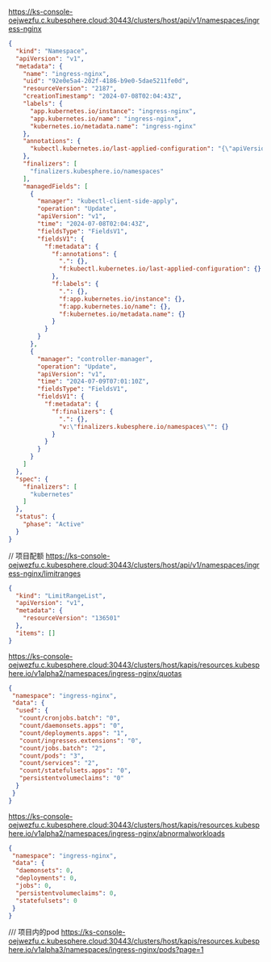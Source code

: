 
https://ks-console-oejwezfu.c.kubesphere.cloud:30443/clusters/host/api/v1/namespaces/ingress-nginx

```json
{
  "kind": "Namespace",
  "apiVersion": "v1",
  "metadata": {
    "name": "ingress-nginx",
    "uid": "92e0e5a4-202f-4186-b9e0-5dae5211fe0d",
    "resourceVersion": "2187",
    "creationTimestamp": "2024-07-08T02:04:43Z",
    "labels": {
      "app.kubernetes.io/instance": "ingress-nginx",
      "app.kubernetes.io/name": "ingress-nginx",
      "kubernetes.io/metadata.name": "ingress-nginx"
    },
    "annotations": {
      "kubectl.kubernetes.io/last-applied-configuration": "{\"apiVersion\":\"v1\",\"kind\":\"Namespace\",\"metadata\":{\"annotations\":{},\"labels\":{\"app.kubernetes.io/instance\":\"ingress-nginx\",\"app.kubernetes.io/name\":\"ingress-nginx\"},\"name\":\"ingress-nginx\"}}\n"
    },
    "finalizers": [
      "finalizers.kubesphere.io/namespaces"
    ],
    "managedFields": [
      {
        "manager": "kubectl-client-side-apply",
        "operation": "Update",
        "apiVersion": "v1",
        "time": "2024-07-08T02:04:43Z",
        "fieldsType": "FieldsV1",
        "fieldsV1": {
          "f:metadata": {
            "f:annotations": {
              ".": {},
              "f:kubectl.kubernetes.io/last-applied-configuration": {}
            },
            "f:labels": {
              ".": {},
              "f:app.kubernetes.io/instance": {},
              "f:app.kubernetes.io/name": {},
              "f:kubernetes.io/metadata.name": {}
            }
          }
        }
      },
      {
        "manager": "controller-manager",
        "operation": "Update",
        "apiVersion": "v1",
        "time": "2024-07-09T07:01:10Z",
        "fieldsType": "FieldsV1",
        "fieldsV1": {
          "f:metadata": {
            "f:finalizers": {
              ".": {},
              "v:\"finalizers.kubesphere.io/namespaces\"": {}
            }
          }
        }
      }
    ]
  },
  "spec": {
    "finalizers": [
      "kubernetes"
    ]
  },
  "status": {
    "phase": "Active"
  }
}
```


// 项目配额
https://ks-console-oejwezfu.c.kubesphere.cloud:30443/clusters/host/api/v1/namespaces/ingress-nginx/limitranges

```json
{
  "kind": "LimitRangeList",
  "apiVersion": "v1",
  "metadata": {
    "resourceVersion": "136501"
  },
  "items": []
}
```


https://ks-console-oejwezfu.c.kubesphere.cloud:30443/clusters/host/kapis/resources.kubesphere.io/v1alpha2/namespaces/ingress-nginx/quotas
```json
{
 "namespace": "ingress-nginx",
 "data": {
  "used": {
   "count/cronjobs.batch": "0",
   "count/daemonsets.apps": "0",
   "count/deployments.apps": "1",
   "count/ingresses.extensions": "0",
   "count/jobs.batch": "2",
   "count/pods": "3",
   "count/services": "2",
   "count/statefulsets.apps": "0",
   "persistentvolumeclaims": "0"
  }
 }
}
```


https://ks-console-oejwezfu.c.kubesphere.cloud:30443/clusters/host/kapis/resources.kubesphere.io/v1alpha2/namespaces/ingress-nginx/abnormalworkloads

```json
{
 "namespace": "ingress-nginx",
 "data": {
  "daemonsets": 0,
  "deployments": 0,
  "jobs": 0,
  "persistentvolumeclaims": 0,
  "statefulsets": 0
 }
}
```

/// 项目内的pod
https://ks-console-oejwezfu.c.kubesphere.cloud:30443/clusters/host/kapis/resources.kubesphere.io/v1alpha3/namespaces/ingress-nginx/pods?page=1